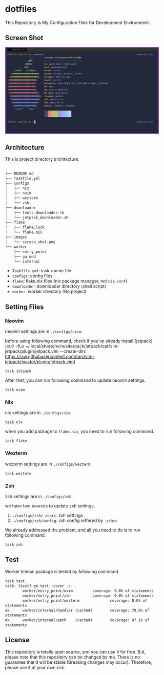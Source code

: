 # dotfiles
This Repository is My Configuration Files for Development Environment.

## Screen Shot

![screen shot](./images/screen_shot.png)

## Architecture

This is project directory architecture.

```shell
.
├── README.md
├── Taskfile.yml
├── configs
│   ├── nix
│   ├── nvim
│   ├── wezterm
│   └── zsh
├── downloader
│   ├── fonts_downloader.sh
│   └── jetpack_downloader.sh
├── flake
│   ├── flake.lock
│   └── flake.nix
├── images
│   └── screen_shot.png
└── worker
    ├── entry_point
    ├── go.mod
    └── internal
```

- `Taskfile.yml`: task runner file
- `configs`: config files
- `flake`: flake.nix files (nix package manager, not `nix.conf`)
- `downloader`: downloader directory (shell script)
- `worker`: worker directory (Go project)

## Setting Files

### Neovim
neovim settings are in `./configs/nvim`.

before using following command, check if you've already install [jetpack](curl -fLo ~/.local/share/nvim/site/pack/jetpack/opt/vim-jetpack/plugin/jetpack.vim --create-dirs https://raw.githubusercontent.com/tani/vim-jetpack/master/plugin/jetpack.vim)

```shell
task jetpack
```

After that, you can run following command to update neovim settings.

```shell
task nvim
```

### Nix
nix settings are in `./configs/nix`.

```shell
task nix
```

when you add package to `flake.nix`, you need to run following command.

```shell
task flake
```

### Wezterm
wezterm settings are in `./configs/wezterm`.

```shell
task wezterm
```

### Zsh
zsh settings are in `./configs/zsh`.

we have two sources to update zsh settings.

1. `./configs/zsh/.zshrc`: zsh settings
2. `./configs/zsh/config`: zsh config reffered by `.zshrc`

We already addressed the problem, and all you need to do is to run following command.

```shell
task zsh
```

## Test

Worker Intenal package is tested by following command.

```shell
task test
task: [test] go test -cover ./...
        worker/entry_point/nvim         coverage: 0.0% of statements
        worker/entry_point/zsh          coverage: 0.0% of statements
        worker/entry_point/wezterm              coverage: 0.0% of statements
ok      worker/internal/handler (cached)        coverage: 70.6% of statements
ok      worker/internal/path    (cached)        coverage: 87.1% of statements
```

## License

This repository is totally open source, and you can use it for free. But, please note that this repository can be changed by me. There is no guarantee that it will be stable (Breaking changes may occur). Therefore, please use it at your own risk.


